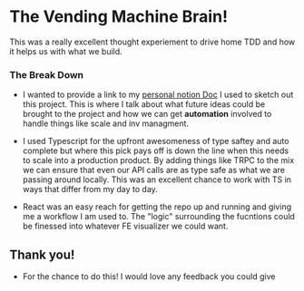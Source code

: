 # The Vending Machine Brain!

This was a really excellent thought experiement to drive home TDD and how it helps us with what we build.

### The Break Down

- I wanted to provide a link to my [personal notion Doc](https://spiffy-elbow-50a.notion.site/Vending-Machine-Brain-31145718861f4baca7d205377a5dc549) I used to sketch out this project. This is where I talk about what future ideas could be brought to the project and how we can get **automation** involved to handle things like scale and inv managment.

- I used Typescript for the upfront awesomeness of type saftey and auto complete but where this pick pays off is down the line when this needs to scale into a production product. By adding things like TRPC to the mix we can ensure that even our API calls are as type safe as what we are passing around locally. This was an excellent chance to work with TS in ways that differ from my day to day.

- React was an easy reach for getting the repo up and running and giving me a workflow I am used to. The "logic" surrounding the fucntions could be finessed into whatever FE visualizer we could want.

## Thank you!

- For the chance to do this! I would love any feedback you could give
